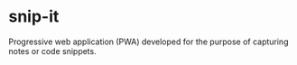 # snip-it
Progressive web application (PWA) developed for the purpose of capturing notes or code snippets. 

